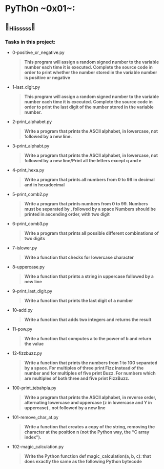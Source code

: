 # PyThOn ~0x01~:
## :snake:<sub>Hiisssss</sub>:snake:
### Tasks in this project:
* 0-positive_or_negative.py
  > **This program will assign a random signed number to the variable number each time it is executed. Complete the source code in order to print whether the number stored in the variable number is positive or negative**
* 1-last_digit.py
  > **This program will assign a random signed number to the variable number each time it is executed. Complete the source code in order to print the last digit of the number stored in the variable number.**
* 2-print_alphabet.py
  > **Write a program that prints the ASCII alphabet, in lowercase, not followed by a new line.**
* 3-print_alphabt.py
  > **Write a program that prints the ASCII alphabet, in lowercase, not followed by a new line/Print all the letters except q and e**
* 4-print_hexa.py
  > **Write a program that prints all numbers from 0 to 98 in decimal and in hexadecimal**
* 5-print_comb2.py
  > **Write a program that prints numbers from 0 to 99.
      Numbers must be separated by , followed by a space
      Numbers should be printed in ascending order, with two digit**
* 6-print_comb3.py
  > **Write a program that prints all possible different combinations of two digits**
* 7-islower.py
  > **Write a function that checks for lowercase character**
* 8-uppercase.py
  > **Write a function that prints a string in uppercase followed by a new line**
* 9-print_last_digit.py
  > **Write a function that prints the last digit of a number**
* 10-add.py
  > **Write a function that adds two integers and returns the result**
* 11-pow.py
  > **Write a function that computes a to the power of b and return the value**
* 12-fizzbuzz.py
  > **Write a function that prints the numbers from 1 to 100 separated by a space.
      For multiples of three print Fizz instead of the number and for multiples of       five print Buzz.
      For numbers which are multiples of both three and five print FizzBuzz.**
* 100-print_tebahpla.py
  > **Write a program that prints the ASCII alphabet, in reverse order, alternating lowercase and uppercase (z in lowercase and Y in uppercase) , not followed by a new line**
* 101-remove_char_at.py
  > **Write a function that creates a copy of the string, removing the character at the position n (not the Python way, the “C array index”).**
* 102-magic_calculation.py
  > **Write the Python function def magic_calculation(a, b, c): that does exactly the same as the following Python bytecode**
